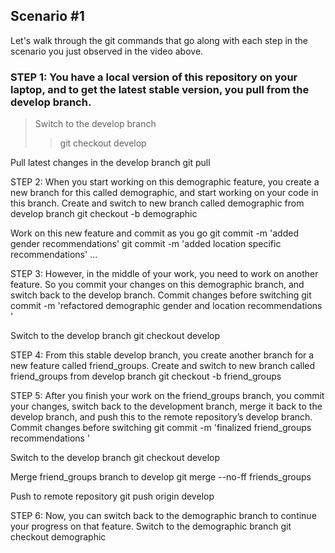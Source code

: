 
## Scenario #1

Let's walk through the git commands that go along with each step in the scenario you just observed in the video above.


### STEP 1: You have a local version of this repository on your laptop, and to get the latest stable version, you pull from the develop branch.

> Switch to the develop branch
 >> git checkout develop

Pull latest changes in the develop branch
git pull

STEP 2: When you start working on this demographic feature, you create a new branch for this called demographic, and start working on your code in this branch.
Create and switch to new branch called demographic from develop branch
git checkout -b demographic

Work on this new feature and commit as you go
git commit -m 'added gender recommendations'
git commit -m 'added location specific recommendations'
...

STEP 3: However, in the middle of your work, you need to work on another feature. So you commit your changes on this demographic branch, and switch back to the develop branch.
Commit changes before switching
git commit -m 'refactored demographic gender and location recommendations '

Switch to the develop branch
git checkout develop

STEP 4: From this stable develop branch, you create another branch for a new feature called friend_groups.
Create and switch to new branch called friend_groups from develop branch
git checkout -b friend_groups

STEP 5: After you finish your work on the friend_groups branch, you commit your changes, switch back to the development branch, merge it back to the develop branch, and push this to the remote repository’s develop branch.
Commit changes before switching
git commit -m 'finalized friend_groups recommendations '

Switch to the develop branch
git checkout develop

Merge friend_groups branch to develop
git merge --no-ff friends_groups

Push to remote repository
git push origin develop

STEP 6: Now, you can switch back to the demographic branch to continue your progress on that feature.
Switch to the demographic branch
git checkout demographic
